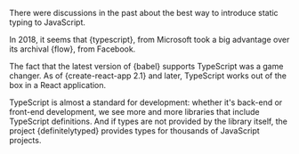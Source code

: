 There were discussions in the past about the best way to introduce static typing to JavaScript.

In 2018, it seems that {typescript}, from Microsoft took a big advantage over its archival {flow}, from Facebook.

The fact that the latest version of {babel} supports TypeScript was a game changer.
As of {create-react-app 2.1} and later, TypeScript works out of the box in a React application.

TypeScript is almost a standard for development: whether it's back-end or front-end development, we see more and more libraries that include TypeScript definitions. And if types are not provided by the library itself, the project {definitelytyped} provides types for thousands of JavaScript projects.